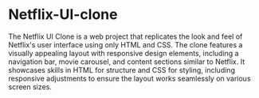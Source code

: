 # Netflix-UI-clone
The Netflix UI Clone is a web project that replicates the look and feel of Netflix's user interface using only HTML and CSS. The clone features a visually appealing layout with responsive design elements, including a navigation bar, movie carousel, and content sections similar to Netflix. It showcases skills in HTML for structure and CSS for styling, including responsive adjustments to ensure the layout works seamlessly on various screen sizes.

